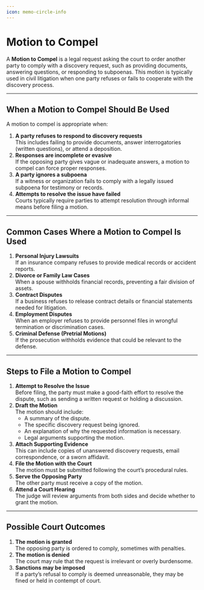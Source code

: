 ```yaml
---
icon: memo-circle-info
---
```


# Motion to Compel

A **Motion to Compel** is a legal request asking the court to order another party to comply with a discovery request, such as providing documents, answering questions, or responding to subpoenas. This motion is typically used in civil litigation when one party refuses or fails to cooperate with the discovery process.

***

## When a Motion to Compel Should Be Used

A motion to compel is appropriate when:

1. **A party refuses to respond to discovery requests**\
   This includes failing to provide documents, answer interrogatories (written questions), or attend a deposition.
2. **Responses are incomplete or evasive**\
   If the opposing party gives vague or inadequate answers, a motion to compel can force proper responses.
3. **A party ignores a subpoena**\
   If a witness or organization fails to comply with a legally issued subpoena for testimony or records.
4. **Attempts to resolve the issue have failed**\
   Courts typically require parties to attempt resolution through informal means before filing a motion.

***

## Common Cases Where a Motion to Compel Is Used

1. **Personal Injury Lawsuits**\
   If an insurance company refuses to provide medical records or accident reports.
2. **Divorce or Family Law Cases**\
   When a spouse withholds financial records, preventing a fair division of assets.
3. **Contract Disputes**\
   If a business refuses to release contract details or financial statements needed for litigation.
4. **Employment Disputes**\
   When an employer refuses to provide personnel files in wrongful termination or discrimination cases.
5. **Criminal Defense (Pretrial Motions)**\
   If the prosecution withholds evidence that could be relevant to the defense.

***

## Steps to File a Motion to Compel

1. **Attempt to Resolve the Issue**\
   Before filing, the party must make a good-faith effort to resolve the dispute, such as sending a written request or holding a discussion.
2. **Draft the Motion**\
   The motion should include:
   * A summary of the dispute.
   * The specific discovery request being ignored.
   * An explanation of why the requested information is necessary.
   * Legal arguments supporting the motion.
3. **Attach Supporting Evidence**\
   This can include copies of unanswered discovery requests, email correspondence, or a sworn affidavit.
4. **File the Motion with the Court**\
   The motion must be submitted following the court’s procedural rules.
5. **Serve the Opposing Party**\
   The other party must receive a copy of the motion.
6. **Attend a Court Hearing**\
   The judge will review arguments from both sides and decide whether to grant the motion.

***

## Possible Court Outcomes

1. **The motion is granted**\
   The opposing party is ordered to comply, sometimes with penalties.
2. **The motion is denied**\
   The court may rule that the request is irrelevant or overly burdensome.
3. **Sanctions may be imposed**\
   If a party’s refusal to comply is deemed unreasonable, they may be fined or held in contempt of court.
